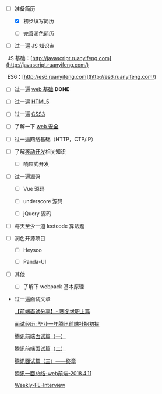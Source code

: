 - [ ] 准备简历

  - [x] 初步填写简历

  - [ ] 完善润色简历



- [ ] 过一遍 JS 知识点

​	JS 基础：[http://javascript.ruanyifeng.com](http://javascript.ruanyifeng.com/)

​	ES6：[http://es6.ruanyifeng.com](http://es6.ruanyifeng.com/)



- [ ] 过一遍 [web 基础](https://developer.mozilla.org/zh-CN/docs/Learn) **DONE**



- [ ] 过一遍 [HTML5](https://developer.mozilla.org/zh-CN/docs/Web/Guide/HTML/HTML5)



- [ ] 过一遍 [CSS3](<https://developer.mozilla.org/zh-CN/docs/Web/CSS/CSS3>)



- [ ] 了解一下 [web 安全](https://developer.mozilla.org/zh-CN/docs/Web/Security)



- [ ] 过一遍网络基础（HTTP，CTP/IP）



- [ ] 了解[移动开发](https://developer.mozilla.org/zh-CN/docs/Web_Development/Mobile)相关知识

  - [ ] 响应式开发



- [ ] 过一遍源码
  - [ ] Vue 源码

  - [ ] underscore 源码

  - [ ] jQuery 源码



- [ ] 每天至少一道 leetcode 算法题



- [ ] 润色开源项目
  - [ ] Heysoo

  - [ ] Panda-UI



- [ ] 其他
  - [ ] 了解下 webpack 基本原理



* 过一遍面试文章

  [【前端面试分享】- 寒冬求职上篇](<https://juejin.im/post/5cdb7bc26fb9a0321557044d>)

  [面试经历: 毕业一年腾讯前端社招初探](https://juejin.im/post/5c0b7417f265da613572654e)

  [腾讯前端面试篇（一）](https://juejin.im/post/5c19c1b6e51d451d1e06c163)

  [腾讯前端面试篇（二）](https://juejin.im/post/5c1869ab6fb9a049f154207a)

  [腾讯面试篇（三）——终章](https://juejin.im/post/5c1eec7bf265da61477034ae)

  [腾讯一面总结-web前端-2018.4.11](https://juejin.im/post/5ace1b306fb9a028c71ed009)

  [Weekly-FE-Interview](https://github.com/airuikun/Weekly-FE-Interview)
